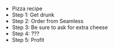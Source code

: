* Pizza recipe
* Step 1: Get drunk
* Step 2: Order from Seamless
* Step 3: Be sure to ask for extra cheese
* Step 4: ???
* Step 5: Profit
